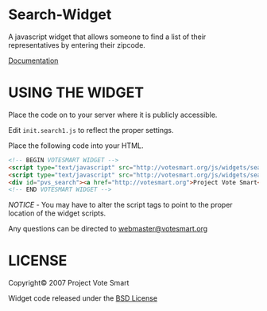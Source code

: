 Search-Widget
=============

A javascript widget that allows someone to find a list of their representatives by entering their zipcode.

[Documentation](http://api.votesmart.org/docs/widgets/)

USING THE WIDGET
================
Place the code on to your server where it is publicly accessible.

Edit `init.search1.js` to reflect the proper settings.

Place the following code into your HTML.

```html
<!-- BEGIN VOTESMART WIDGET -->
<script type="text/javascript" src="http://votesmart.org/js/widgets/search/js/jquery-1.2.js"></script>
<script type="text/javascript" src="http://votesmart.org/js/widgets/search/js/init.search1.js"></script>
<div id="pvs_search"><a href="http://votesmart.org">Project Vote Smart</a> - Search Candidates, Elections and Officials<br /><br />Javascript must be enabled.</div>
<!-- END VOTESMART WIDGET -->
```

_NOTICE_ - You may have to alter the script tags to point to the proper location of the widget scripts.

Any questions can be directed to webmaster@votesmart.org

LICENSE
=======
Copyright&copy; 2007 Project Vote Smart

Widget code released under the [BSD License](http://www.opensource.org/licenses/bsd-license.php)
